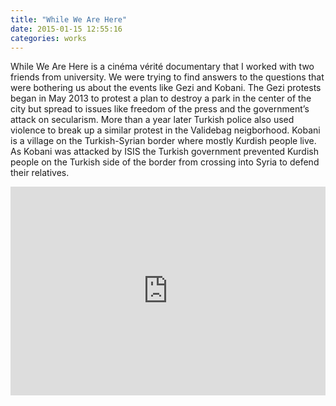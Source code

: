```yaml
---
title: "While We Are Here"
date: 2015-01-15 12:55:16
categories: works
---
```


While We Are Here is a cinéma vérité documentary that I worked with two friends from university. We were trying to find answers to the questions that were bothering us about the events like Gezi and Kobani. The Gezi protests began in May 2013 to protest a plan to destroy a park in the center of the city but spread to issues like freedom of the press and the government’s attack on secularism. More than a year later Turkish police also used violence to break up a similar protest in the Validebag neigborhood. Kobani is a village on the Turkish-Syrian border where mostly Kurdish people live. As Kobani was attacked by ISIS the Turkish government prevented Kurdish people on the Turkish side of the border from crossing into Syria to defend their relatives.

<iframe src="https://player.vimeo.com/video/115701943" style="width: 100%; height:334px" frameborder="0" webkitallowfullscreen mozallowfullscreen allowfullscreen></iframe>
